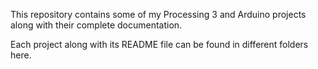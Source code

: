 This repository contains some of my Processing 3 and Arduino projects along with their complete documentation.

Each project along with its README file can be found in different folders here.
